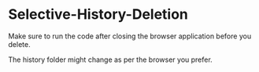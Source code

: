# Selective-History-Deletion

Make sure to run the code after closing the browser application before you delete.

The history folder might change as per the browser you prefer.
